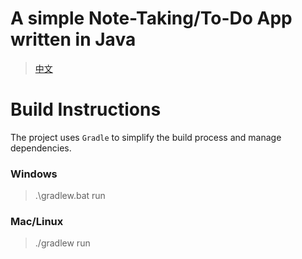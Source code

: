 # A simple Note-Taking/To-Do App written in Java

<!-- ## Languages -->

<!-- - [English](docs/en/README.md) -->

> [中文](docs/zh/README.md)

# Build Instructions

The project uses `Gradle` to simplify the build process and manage dependencies.

### Windows

> .\gradlew.bat run

### Mac/Linux

> ./gradlew run
